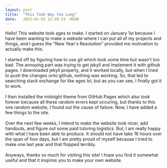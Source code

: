 ```yaml
---
layout: post
title:  "This Took Way Too Long"
date:   2023-01-02 12:39:33 -0600
---
```


Hello! This website took ages to make. I started on January 1st because I have been wanting to make a website where I can put all of my projects and things, and I guess the "New Year's Resolution" provided me motivation to actually make this.
<br> <br>
I started off by figuring how to use git which took some time but wasn't too bad. The annoying part was trying to get jekyll and implement it with github pages. I downloaded jekyll properly, and it worked locally, but when I tried to push the changes onto github, nothing was working. So, that led to searching stack exchange for like ages lol, but as you can see, I finally got it to work.
<br> <br>
I then installed the midnight theme from GitHub Pages which also took forever because all these random errors kept occuring, but thanks to this one random website, I found out the cause of failure. Now, I have added a few things to the site.
<br> <br>
Over the next few weeks, I intend to make the website look nicer, add handouts, and figure out some paid tutoring logistics. But, I am really happy with what I have been able to produce. It should not have take 16 hours over the span of four days, but I am pretty proud of myself because I tried to make one last year and that flopped terribly.
<br> <br>
Anyways, thanks so much for visiting this site! I hope you find it somewhat useful and that it inspires you to make your own website.
